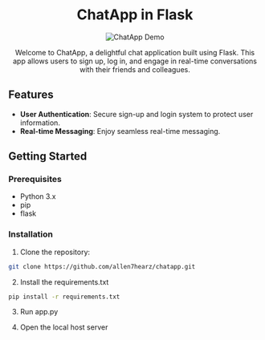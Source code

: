 <h1 align="center">ChatApp in Flask</h1>

<p align="center">
  <img src="demo/demo.gif" alt="ChatApp Demo">
</p>

<p align="center">
  Welcome to ChatApp, a delightful chat application built using Flask. This app allows users to sign up, log in, and engage in real-time conversations with their friends and colleagues.
</p>

## Features

- **User Authentication**: Secure sign-up and login system to protect user information.
- **Real-time Messaging**: Enjoy seamless real-time messaging.

## Getting Started

### Prerequisites

- Python 3.x
- pip
- flask

### Installation

1. Clone the repository:

```bash
git clone https://github.com/allen7hearz/chatapp.git
```
2. Install the requirements.txt
```bash
pip install -r requirements.txt
```
3. Run app.py

4. Open the local host server
